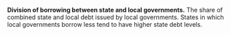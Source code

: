 **Division of borrowing between state and local governments.** The share of combined state and local debt issued by local governments. States in which local governments borrow less tend to have higher state debt levels. 
